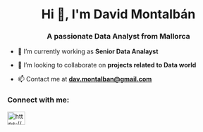 <h1 align="center">Hi 👋, I'm David Montalbán</h1>
<h3 align="center">A passionate Data Analyst from Mallorca</h3>

- 🔭 I’m currently working as **Senior Data Analayst**

- 👯 I’m looking to collaborate on **projects related to Data world**

- 📫 Contact me at **dav.montalban@gmail.com**

<h3 align="left">Connect with me:</h3>
<p align="left">
<a href="https://linkedin.com/in/david-montalb%c3%a1n-290584185/" target="blank"><img align="center" src="https://raw.githubusercontent.com/rahuldkjain/github-profile-readme-generator/master/src/images/icons/Social/linked-in-alt.svg" alt="https://www.linkedin.com/in/david-montalb%c3%a1n-290584185/" height="30" width="40" /></a>
</p>


